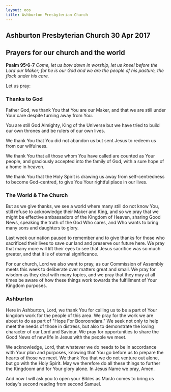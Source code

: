 ```yaml
---
layout: oos
title: Ashburton Presbyterian Church
---
```

## Ashburton Presbyterian Church  30 Apr 2017 

## Prayers for our church and the world

__Psalm 95:6-7__ _Come, let us bow down in worship, let us kneel before the Lord our Maker; for he is our God and we are the people of his pasture, the flock under his care._

Let us pray:

### Thanks to God
Father God, we thank You that You are our Maker, and that we are still under Your care despite turning away from You.

You are still God Almighty, King of the Universe but we have tried to build our own thrones and be rulers of our own lives.

We thank You that You did not abandon us but sent Jesus to redeem us from our wilfulness.

We thank You that all those whom You have called are counted as Your people, and graciously accepted into the family of God, with a sure hope of a home in heaven.

We thank You that the Holy Spirit is drawing us away from self-centredness to become God-centred, to give You Your rightful place in our lives.

### The World & The Church
But as we give thanks, we see a world where many still do not know You, still refuse to acknowledge their Maker and King, and so we pray that we might be effective ambassadors of the Kingdom of Heaven, sharing Good News, speaking the truth of the God Who cares, and Who wants to bring many sons and daughters to glory. 

Last week our nation paused to remember and to give thanks for those who sacrificed their lives to save our land and preserve our future here. We pray that many more will lift their eyes to see that Jesus sacrifice was so much greater, and that it is of eternal significance. 

For our church, Lord we also want to pray, as our Commission of Assembly meets this week to deliberate over matters great and small. We pray for wisdom as they deal with many topics, and we pray that they may at all times be aware of how these things work towards the fulfillment of Your Kingdom purposes.  

### Ashburton
Here in Ashburton, Lord, we thank You for calling us to be a part of Your kingdom work for the people of this area. We pray for the work we are about to do as part of "Hope For Booroondara." We seek not only to help meet the needs of those in distress, but also to demonstrate the loving character of our Lord and Saviour. We pray for opportunities to share the Good News of new life in Jesus with the people we meet.

We acknowledge, Lord, that whatever we do needs to be in accordance with Your plan and purposes, knowing that You go before us to prepare the hearts of those we meet. We thank You that we do not venture out alone, but go with the Holy Spirit. May we therefore do all these things to further the Kingdoom and for Your glory alone. In Jesus Name we pray, Amen.

And now I will ask you to open your Bibles as MarJo comes to bring us today's second reading from second Samuel.



